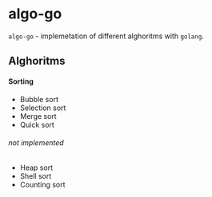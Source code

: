 algo-go
=============

`algo-go` - implemetation of different alghoritms with `golang`.

Alghoritms
----------

#### Sorting

  * Bubble sort
  * Selection sort
  * Merge sort
  * Quick sort

###### not implemented

  * Heap sort
  * Shell sort
  * Counting sort
